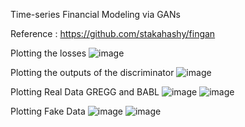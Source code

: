 Time-series Financial Modeling via GANs

Reference : https://github.com/stakahashy/fingan 

Plotting the losses
![image](https://github.com/LeiWangUog/Modeling-financial-time-series-GAN/assets/158491057/01102d45-e12d-404e-b752-a5df104c3134)

Plotting the outputs of the discriminator
![image](https://github.com/LeiWangUog/Modeling-financial-time-series-GAN/assets/158491057/3457f258-0947-414d-a75a-348bafd03a82)

Plotting Real Data GREGG and BABL
![image](https://github.com/LeiWangUog/Modeling-financial-time-series-GAN/assets/158491057/114f5cab-a7ea-4a91-b998-36e8d07e166e)
![image](https://github.com/LeiWangUog/Modeling-financial-time-series-GAN/assets/158491057/1e4927d9-6616-47dd-a15c-65c7908031a2)

Plotting Fake Data
![image](https://github.com/LeiWangUog/Modeling-financial-time-series-GAN/assets/158491057/20b431b9-082d-4517-8e9f-f08c940c3433)
![image](https://github.com/LeiWangUog/Modeling-financial-time-series-GAN/assets/158491057/fcc0699f-ef88-4280-9cf5-3934fe2ce649)
